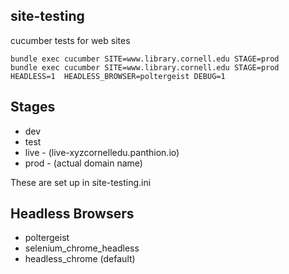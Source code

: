 ## site-testing

cucumber tests for web sites

```
bundle exec cucumber SITE=www.library.cornell.edu STAGE=prod
bundle exec cucumber SITE=www.library.cornell.edu STAGE=prod HEADLESS=1  HEADLESS_BROWSER=poltergeist DEBUG=1
```
## Stages

* dev
* test
* live - (live-xyzcornelledu.panthion.io)
* prod - (actual domain name)

These are set up in site-testing.ini

## Headless Browsers

* poltergeist
* selenium_chrome_headless
* headless_chrome (default)
